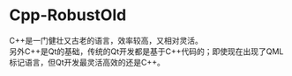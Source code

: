 # Cpp-RobustOld
C++是一门健壮又古老的语言，效率较高，又相对灵活。  
另外C++是Qt的基础，传统的Qt开发都是基于C++代码的；即使现在出现了QML标记语言，但Qt开发最灵活高效的还是C++。  
